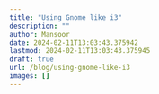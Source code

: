 ```yaml
---
title: "Using Gnome like i3"
description: ""
author: Mansoor
date: 2024-02-11T13:03:43.375942
lastmod: 2024-02-11T13:03:43.375945
draft: true
url: /blog/using-gnome-like-i3
images: []
---
```


